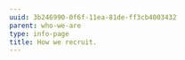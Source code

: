 ```yaml
---
uuid: 3b246990-0f6f-11ea-81de-ff3cb4003432
parent: who-we-are
type: info-page
title: How we recruit.
---
```


